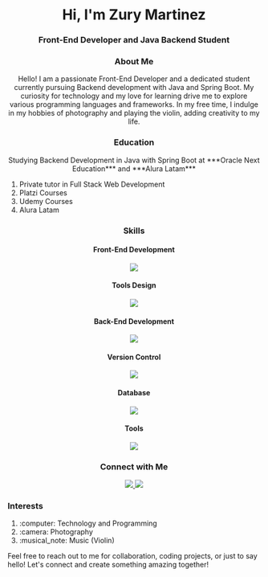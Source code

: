 <h1 align="center">Hi, I'm Zury Martinez</h1>
<h3 align="center">Front-End Developer and Java Backend Student</h3>

<h3 align="center">About Me</h3>
<p align="center">Hello! I am a passionate Front-End Developer and a dedicated student currently pursuing Backend development with Java and Spring Boot. My curiosity for technology and my love for learning drive me to explore various programming languages and frameworks. In my free time, I indulge in my hobbies of photography and playing the violin, adding creativity to my life.</p>

<h3 align="center">Education</h3>
<p align="center">Studying Backend Development in Java with Spring Boot at ***Oracle Next Education*** and ***Alura Latam***</p>
<ol>
  <li>Private tutor in Full Stack Web Development</li>
  <li>Platzi Courses</li>
  <li>Udemy Courses</li>
  <li>Alura Latam</li>
</ol>

<h3 align="center">Skills</h3>
<h4 align="center">Front-End Development</h4>
<p align="center">
  <a href="https://skillicons.dev">
    <img src="https://skillicons.dev/icons?i=html,css,js,react,nextjs" />
  </a>
</p>
<h4 align="center">Tools Design</h4>
<p align="center">
  <a href="https://skillicons.dev">
    <img src="https://skillicons.dev/icons?i=tailwind,sass,bootstrap" />
  </a>
</p>
<h4 align="center">Back-End Development</h4>
<p align="center">
  <a href="https://skillicons.dev">
    <img src="https://skillicons.dev/icons?i=java,spring,python,express,nodejs" />
  </a>
</p>
<h4 align="center">Version Control</h4>
<p align="center">
  <a href="https://skillicons.dev">
    <img src="https://skillicons.dev/icons?i=git,github" />
  </a>
</p>
<h4 align="center">Database</h4>
<p align="center">
  <a href="https://skillicons.dev">
    <img src="https://skillicons.dev/icons?i=mysql,mongodb" />
  </a>
</p>
<h4 align="center">Tools</h4>
<p align="center">
  <a href="https://skillicons.dev">
    <img src="https://skillicons.dev/icons?i=intellij,vscode" />
  </a>
</p>

<h3 align="center">Connect with Me</h3>
<p align="center">
  <a href="https://www.discordapp.com/users/zuryophre">
    <img src="https://skillicons.dev/icons?i=discord" />
  </a>
  <a href="https://www.linkedin.com/in/zury-martinez/">
    <img src="https://skillicons.dev/icons?i=linkedin" />
  </a>
</p>

<h3>Interests</h3>
<ol>
  <li>:computer: Technology and Programming</li>
  <li>:camera: Photography</li>
  <li>:musical_note: Music (Violin)</li>
</ol>

Feel free to reach out to me for collaboration, coding projects, or just to say hello! Let's connect and create something amazing together!
